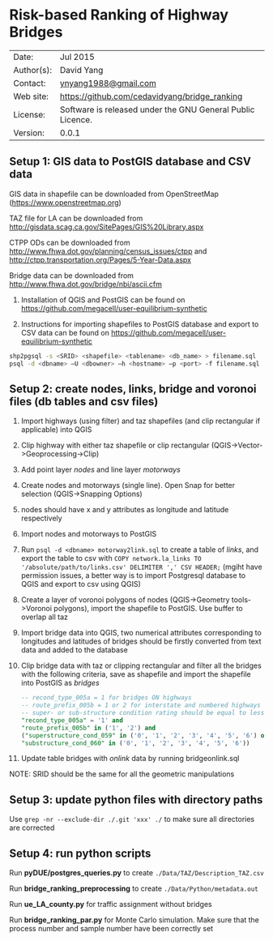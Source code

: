 Risk-based Ranking of Highway Bridges
==========================

|              |                                                           |
| ------------ | --------------------------------------------------------- |
| Date:        | Jul 2015                                                  |
| Author(s):   | David Yang                                                |
| Contact:     | ynyang1988@gmail.com                                      |
| Web site:    | https://github.com/cedavidyang/bridge_ranking             |
| License:     | Software is released under the GNU General Public Licence.|
| Version:     | 0.0.1                                                     |

Setup 1: GIS data to PostGIS database and CSV data
-----
GIS data in shapefile can be downloaded from OpenStreetMap (https://www.openstreetmap.org)

TAZ file for LA can be downloaded from http://gisdata.scag.ca.gov/SitePages/GIS%20Library.aspx

CTPP ODs can be downloaded from http://www.fhwa.dot.gov/planning/census_issues/ctpp and http://ctpp.transportation.org/Pages/5-Year-Data.aspx

Bridge data can be downloaded from http://www.fhwa.dot.gov/bridge/nbi/ascii.cfm

1. Installation of QGIS and PostGIS can be found on https://github.com/megacell/user-equilibrium-synthetic

2. Instructions for importing shapefiles to PostGIS database and export to CSV data can be found on https://github.com/megacell/user-equilibrium-synthetic
```bash
shp2pgsql -s <SRID> <shapefile> <tablename> <db_name> > filename.sql
psql -d <dbname> –U <dbowner> –h <hostname> –p <port> -f filename.sql
```


Setup 2: create nodes, links, bridge and voronoi files (db tables and csv files)
-----
1. Import highways (using filter) and taz shapefiles (and clip rectangular if
   applicable) into QGIS

2. Clip highway with either taz shapefile or clip rectangular
   (QGIS->Vector->Geoprocessing->Clip)

3. Add point layer *nodes* and line layer *motorways* 
4. Create nodes and motorways (single line). Open Snap for better selection (QGIS->Snapping
   Options)
  1. nodes should have x and y attributes as longitude and latitude respectively

5. Import nodes and motorways to PostGIS

6. Run ```psql -d <dbname> motorway2link.sql``` to create a table of *links*,
   and export the table to csv with ```COPY network.la_links TO
  '/absolute/path/to/links.csv' DELIMITER ',' CSV HEADER;``` (mgiht have
  permission issues, a better way is to
  import Postgresql database to QGIS and export to csv using QGIS)

7. Create a layer of voronoi polygons of nodes (QGIS->Geometry tools->Voronoi
   polygons), import the shapefile to PostGIS. Use buffer to overlap all taz

8. Import bridge data into QGIS, two numerical attributes corresponding to
   longitudes and latitudes of bridges should be firstly converted from text data and added to the database

9. Clip bridge data with taz or clipping rectangular and filter all the bridges
   with the following criteria, save as shapefile and import the shapefile into
   PostGIS as *bridges*

   ```sql
   -- recond_type_005a = 1 for bridges ON highways
   -- route_prefix_005b = 1 or 2 for interstate and numbered highways
   -- super- or sub-structure condition rating should be equal to less than 6
   "recond_type_005a" = '1' and
   "route_prefix_005b" in ('1', '2') and
   ("superstructure_cond_059" in ('0', '1', '2', '3', '4', '5', '6') or
   "substructure_cond_060" in ('0', '1', '2', '3', '4', '5', '6'))
   ```

10. Update table bridges with *onlink* data  by running bridgeonlink.sql

NOTE: SRID should be the same for all the geometric manipulations

Setup 3: update python files with directory paths
-----
Use ```grep -nr --exclude-dir ./.git 'xxx' ./``` to make sure all directories
are corrected


Setup 4: run python scripts
-----

Run **pyDUE/postgres_queries.py** to create ```./Data/TAZ/Description_TAZ.csv```

Run **bridge_ranking_preprocessing** to create ```./Data/Python/metadata.out```

Run **ue_LA_county.py** for traffic assignment without bridges

Run **bridge_ranking_par.py** for Monte Carlo simulation. Make sure that the
process number and sample number have been correctly set
